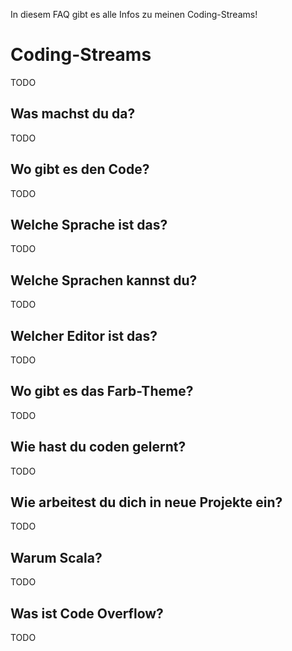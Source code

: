 In diesem FAQ gibt es alle Infos zu meinen Coding-Streams!

# Coding-Streams
TODO

## Was machst du da?
TODO

## Wo gibt es den Code?
TODO

## Welche Sprache ist das?
TODO

## Welche Sprachen kannst du?
TODO

## Welcher Editor ist das?
TODO

## Wo gibt es das Farb-Theme?
TODO

## Wie hast du coden gelernt?
TODO

## Wie arbeitest du dich in neue Projekte ein?
TODO

## Warum Scala?
TODO

## Was ist Code Overflow?
TODO
